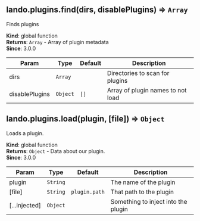 <a name="lando.plugins.find"></a>

## lando.plugins.find(dirs, disablePlugins) ⇒ <code>Array</code>
Finds plugins

**Kind**: global function  
**Returns**: <code>Array</code> - Array of plugin metadata  
**Since**: 3.0.0  

| Param | Type | Default | Description |
| --- | --- | --- | --- |
| dirs | <code>Array</code> |  | Directories to scan for plugins |
| disablePlugins | <code>Object</code> | <code>[]</code> | Array of plugin names to not load |

<a name="lando.plugins.load"></a>

## lando.plugins.load(plugin, [file]) ⇒ <code>Object</code>
Loads a plugin.

**Kind**: global function  
**Returns**: <code>Object</code> - Data about our plugin.  
**Since**: 3.0.0  

| Param | Type | Default | Description |
| --- | --- | --- | --- |
| plugin | <code>String</code> |  | The name of the plugin |
| [file] | <code>String</code> | <code>plugin.path</code> | That path to the plugin |
| [...injected] | <code>Object</code> |  | Something to inject into the plugin |

